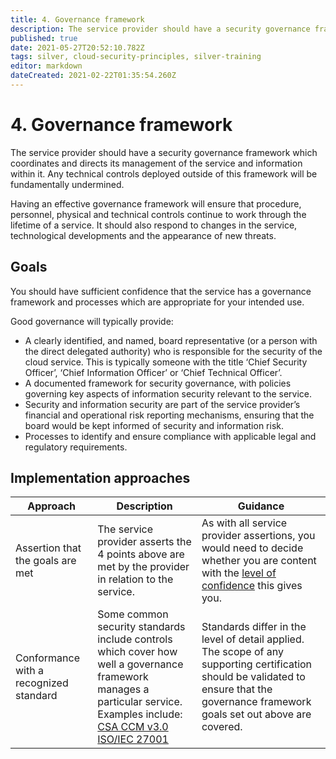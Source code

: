 ```yaml
---
title: 4. Governance framework
description: The service provider should have a security governance framework which coordinates and directs its management of the service and information within it. Any technical controls deployed outside of this framework will be fundamentally undermined.
published: true
date: 2021-05-27T20:52:10.782Z
tags: silver, cloud-security-principles, silver-training
editor: markdown
dateCreated: 2021-02-22T01:35:54.260Z
---
```


# 4\. Governance framework

The service provider should have a security governance framework which coordinates and directs its management of the service and information within it. Any technical controls deployed outside of this framework will be fundamentally undermined.

Having an effective governance framework will ensure that procedure, personnel, physical and technical controls continue to work through the lifetime of a service. It should also respond to changes in the service, technological developments and the appearance of new threats.

## **Goals**

You should have sufficient confidence that the service has a governance framework and processes which are appropriate for your intended use.

Good governance will typically provide:

-   A clearly identified, and named, board representative (or a person with the direct delegated authority) who is responsible for the security of the cloud service. This is typically someone with the title ‘Chief Security Officer’, ‘Chief Information Officer’ or ‘Chief Technical Officer’.
-   A documented framework for security governance, with policies governing key aspects of information security relevant to the service.
-   Security and information security are part of the service provider’s financial and operational risk reporting mechanisms, ensuring that the board would be kept informed of security and information risk.
-   Processes to identify and ensure compliance with applicable legal and regulatory requirements.

## **Implementation approaches**

| **Approach** | **Description** | **Guidance** |
| --- | --- | --- |
| Assertion that the goals are met | The service provider asserts the 4 points above are met by the provider in relation to the service. | As with all service provider assertions, you would need to decide whether you are content with the [level of confidence](/bronze-training/background-topics/cloud-security-2-confidence) this gives you. |
| Conformance with a recognized standard | Some common security standards include controls which cover how well a governance framework manages a particular service. Examples include:   <br>[CSA CCM v3.0](#)   <br>[ISO/IEC 27001](#) | Standards differ in the level of detail applied. The scope of any supporting certification should be validated to ensure that the governance framework goals set out above are covered. |